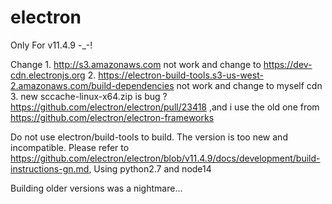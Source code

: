 # electron
Only For v11.4.9
-_-!

Change
    1. http://s3.amazonaws.com not work and change to https://dev-cdn.electronjs.org
    2. https://electron-build-tools.s3-us-west-2.amazonaws.com/build-dependencies not work and change to myself cdn
    3. new sccache-linux-x64.zip is bug ? https://github.com/electron/electron/pull/23418 ,and i use the old one from https://github.com/electron/electron-frameworks

Do not use electron/build-tools to build. The version is too new and incompatible. Please refer to https://github.com/electron/electron/blob/v11.4.9/docs/development/build-instructions-gn.md, Using python2.7 and node14

Building older versions was a nightmare...